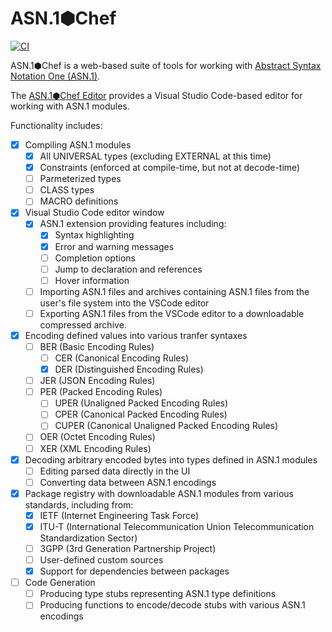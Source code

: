 # ASN.1⬢Chef

[![CI](https://github.com/asn1chef/asn1chef/actions/workflows/asn1chef.yml/badge.svg)](https://github.com/asn1chef/asn1chef/actions/workflows/asn1chef.yml)

ASN.1⬢Chef is a web-based suite of tools for working with [Abstract Syntax Notation One (ASN.1)](https://en.wikipedia.org/wiki/ASN.1).

The [ASN.1⬢Chef Editor](https://asn1chef.github.io/asn1chef) provides a Visual Studio Code-based editor for working with ASN.1 modules.

Functionality includes:

- [x] Compiling ASN.1 modules
  - [x] All UNIVERSAL types (excluding EXTERNAL at this time)
  - [x] Constraints (enforced at compile-time, but not at decode-time)
  - [ ] Parmeterized types
  - [ ] CLASS types
  - [ ] MACRO definitions
- [x] Visual Studio Code editor window
  - [x] ASN.1 extension providing features including:
    - [x] Syntax highlighting
    - [x] Error and warning messages
    - [ ] Completion options
    - [ ] Jump to declaration and references
    - [ ] Hover information
  - [ ] Importing ASN.1 files and archives containing ASN.1 files from the user's file system into the VSCode editor
  - [ ] Exporting ASN.1 files from the VSCode editor to a downloadable compressed archive.
- [x] Encoding defined values into various tranfer syntaxes
  - [ ] BER (Basic Encoding Rules)
    - [ ] CER (Canonical Encoding Rules)
    - [x] DER (Distinguished Encoding Rules)
  - [ ] JER (JSON Encoding Rules)
  - [ ] PER (Packed Encoding Rules)
    - [ ] UPER (Unaligned Packed Encoding Rules)
    - [ ] CPER (Canonical Packed Encoding Rules)
    - [ ] CUPER (Canonical Unaligned Packed Encoding Rules)
  - [ ] OER (Octet Encoding Rules)
  - [ ] XER (XML Encoding Rules)
- [x] Decoding arbitrary encoded bytes into types defined in ASN.1 modules
  - [ ] Editing parsed data directly in the UI
  - [ ] Converting data between ASN.1 encodings
- [x] Package registry with downloadable ASN.1 modules from various standards, including from:
  - [x] IETF (Internet Engineering Task Force)
  - [x] ITU-T (International Telecommunication Union Telecommunication Standardization Sector)
  - [ ] 3GPP (3rd Generation Partnership Project)
  - [ ] User-defined custom sources
  - [x] Support for dependencies between packages
- [ ] Code Generation
  - [ ] Producing type stubs representing ASN.1 type definitions
  - [ ] Producing functions to encode/decode stubs with various ASN.1 encodings
